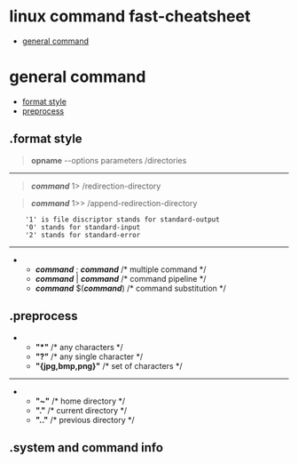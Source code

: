 # linux command fast-cheatsheet
- [general command](#general-command "goto general-command")
# general command
- [format style](#format-style "goto format-style")
- [preprocess](#preprocess "goto preprocess")
## .format style

> **opname** --options parameters /directories
- - - -
> ***command*** 1> /redirection-directory

> ***command*** 1>> /append-redirection-directory
```
    '1' is file discriptor stands for standard-output
    '0' stands for standard-input
    '2' stands for standard-error
```
- - - -
-
    - ***command*** ; ***command***    /* multiple command */
    - ***command*** | ***command***    /* command pipeline */
    - ***command*** $(***command***)   /* command substitution */
## .preprocess
-
    - **"\*"**              /* any characters */
    - **"?"**               /* any single character */
    - **"{jpg,bmp,png}"**   /* set of characters */
- - - -
-
    - **"~"**               /* home directory */
    - **"."**               /* current directory */
    - **".."**              /* previous directory */
## .system and command info
